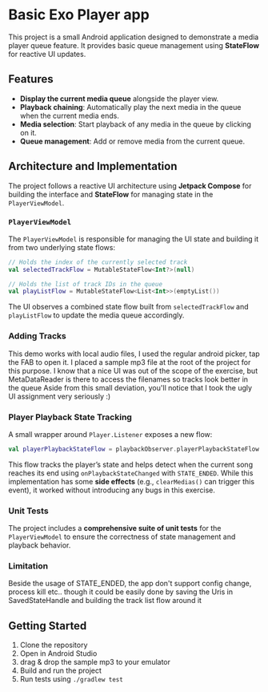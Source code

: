 
# Basic Exo Player app

This project is a small Android application designed to demonstrate a media player queue feature. It provides basic queue management using **StateFlow** for reactive UI updates.

## Features
- **Display the current media queue** alongside the player view.
- **Playback chaining**: Automatically play the next media in the queue when the current media ends.
- **Media selection**: Start playback of any media in the queue by clicking on it.
- **Queue management**: Add or remove media from the current queue.

## Architecture and Implementation
The project follows a reactive UI architecture using **Jetpack Compose** for building the interface and **StateFlow** for managing state in the `PlayerViewModel`.

### `PlayerViewModel`
The `PlayerViewModel` is responsible for managing the UI state and building it from two underlying state flows:

```kotlin
// Holds the index of the currently selected track
val selectedTrackFlow = MutableStateFlow<Int?>(null)

// Holds the list of track IDs in the queue
val playListFlow = MutableStateFlow<List<Int>>(emptyList())
```

The UI observes a combined state flow built from `selectedTrackFlow` and `playListFlow` to update the media queue accordingly.

### Adding Tracks
This demo works with local audio files, I used the regular android picker, tap the FAB to open it. I placed a sample mp3 file at the root of the project for this purpose.
I know that a nice UI was out of the scope of the exercise, but MetaDataReader is there to access the filenames so tracks look better in the queue
Aside from this small deviation, you'll notice that I took the ugly UI assignment very seriously :)


### Player Playback State Tracking
A small wrapper around `Player.Listener` exposes a new flow:

```kotlin
val playerPlaybackStateFlow = playbackObserver.playerPlaybackStateFlow
```

This flow tracks the player’s state and helps detect when the current song reaches its end using `onPlaybackStateChanged` with `STATE_ENDED`. While this implementation has some **side effects** (e.g., `clearMedias()` can trigger this event), it worked without introducing any bugs in this exercise.

### Unit Tests
The project includes a **comprehensive suite of unit tests** for the `PlayerViewModel` to ensure the correctness of state management and playback behavior.

### Limitation
Beside the usage of STATE_ENDED, the app don't support config change, process kill etc.. though it could be easily done by saving the Uris in SavedStateHandle and building the track list flow around it

## Getting Started

1. Clone the repository
2. Open in Android Studio
3. drag & drop the sample mp3 to your emulator
4. Build and run the project
5. Run tests using `./gradlew test`

